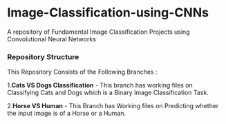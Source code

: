 # Image-Classification-using-CNNs
A repository of Fundamental Image Classification Projects using Convolutional Neural Networks

### Repository Structure

This Repository Consists of the Following Branches :

1.**Cats VS Dogs Classification** - This branch has working files on Classifying Cats and Dogs which is a Binary Image Classification Task.

2.**Horse VS Human** - This Branch has Working files on Predicting whether the input image is of a Horse or a Human.
